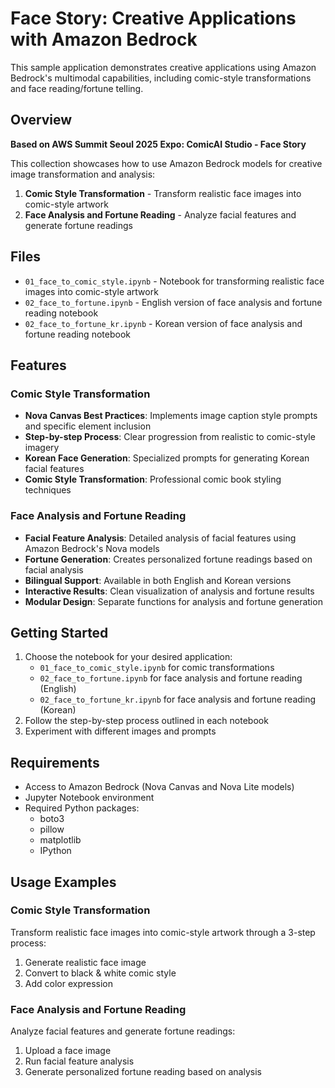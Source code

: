 # Face Story: Creative Applications with Amazon Bedrock

This sample application demonstrates creative applications using Amazon Bedrock's multimodal capabilities, including comic-style transformations and face reading/fortune telling.

## Overview

**Based on AWS Summit Seoul 2025 Expo: ComicAI Studio - Face Story**

This collection showcases how to use Amazon Bedrock models for creative image transformation and analysis:

1. **Comic Style Transformation** - Transform realistic face images into comic-style artwork
2. **Face Analysis and Fortune Reading** - Analyze facial features and generate fortune readings

## Files

- `01_face_to_comic_style.ipynb` - Notebook for transforming realistic face images into comic-style artwork
- `02_face_to_fortune.ipynb` - English version of face analysis and fortune reading notebook
- `02_face_to_fortune_kr.ipynb` - Korean version of face analysis and fortune reading notebook

## Features

### Comic Style Transformation
- **Nova Canvas Best Practices**: Implements image caption style prompts and specific element inclusion
- **Step-by-step Process**: Clear progression from realistic to comic-style imagery
- **Korean Face Generation**: Specialized prompts for generating Korean facial features
- **Comic Style Transformation**: Professional comic book styling techniques

### Face Analysis and Fortune Reading
- **Facial Feature Analysis**: Detailed analysis of facial features using Amazon Bedrock's Nova models
- **Fortune Generation**: Creates personalized fortune readings based on facial analysis
- **Bilingual Support**: Available in both English and Korean versions
- **Interactive Results**: Clean visualization of analysis and fortune results
- **Modular Design**: Separate functions for analysis and fortune generation

## Getting Started

1. Choose the notebook for your desired application:
   - `01_face_to_comic_style.ipynb` for comic transformations
   - `02_face_to_fortune.ipynb` for face analysis and fortune reading (English)
   - `02_face_to_fortune_kr.ipynb` for face analysis and fortune reading (Korean)
2. Follow the step-by-step process outlined in each notebook
3. Experiment with different images and prompts

## Requirements

- Access to Amazon Bedrock (Nova Canvas and Nova Lite models)
- Jupyter Notebook environment
- Required Python packages:
  - boto3
  - pillow
  - matplotlib
  - IPython

## Usage Examples

### Comic Style Transformation
Transform realistic face images into comic-style artwork through a 3-step process:
1. Generate realistic face image
2. Convert to black & white comic style
3. Add color expression

### Face Analysis and Fortune Reading
Analyze facial features and generate fortune readings:
1. Upload a face image
2. Run facial feature analysis
3. Generate personalized fortune reading based on analysis
